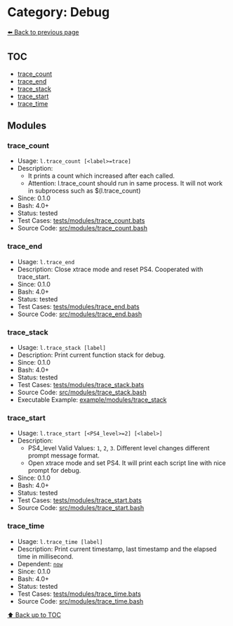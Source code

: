 # Category: Debug

[⬅️ Back to previous page](./README.md)

## TOC

- [trace_count](#trace_count)
- [trace_end](#trace_end)
- [trace_stack](#trace_stack)
- [trace_start](#trace_start)
- [trace_time](#trace_time)

## Modules

### trace_count

- Usage: `l.trace_count [<label>=trace]`
- Description:
  - It prints a count which increased after each called.
  - Attention: l.trace_count should run in same process. It will not work in subprocess such as $(l.trace_count)
- Since: 0.1.0
- Bash: 4.0+
- Status: tested
- Test Cases: [tests/modules/trace_count.bats](../../tests/modules/trace_count.bats)
- Source Code: [src/modules/trace_count.bash](../../src/modules/trace_count.bash)

### trace_end

- Usage: `l.trace_end`
- Description: Close xtrace mode and reset PS4. Cooperated with trace_start.
- Since: 0.1.0
- Bash: 4.0+
- Status: tested
- Test Cases: [tests/modules/trace_end.bats](../../tests/modules/trace_end.bats)
- Source Code: [src/modules/trace_end.bash](../../src/modules/trace_end.bash)

### trace_stack

- Usage: `l.trace_stack [label]`
- Description: Print current function stack for debug.
- Since: 0.1.0
- Bash: 4.0+
- Status: tested
- Test Cases: [tests/modules/trace_stack.bats](../../tests/modules/trace_stack.bats)
- Source Code: [src/modules/trace_stack.bash](../../src/modules/trace_stack.bash)
- Executable Example: [example/modules/trace_stack](../../example/modules/trace_stack)

### trace_start

- Usage: `l.trace_start [<PS4_level>=2] [<label>]`
- Description:
  - PS4_level  Valid Values: `1`, `2`, `3`. Different level changes different prompt message format.
  - Open xtrace mode and set PS4. It will print each script line with nice prompt for debug.
- Since: 0.1.0
- Bash: 4.0+
- Status: tested
- Test Cases: [tests/modules/trace_start.bats](../../tests/modules/trace_start.bats)
- Source Code: [src/modules/trace_start.bash](../../src/modules/trace_start.bash)

### trace_time

- Usage: `l.trace_time [label]`
- Description: Print current timestamp, last timestamp and the elapsed time in millisecond.
- Dependent: [`now`](./time.md#now)
- Since: 0.1.0
- Bash: 4.0+
- Status: tested
- Test Cases: [tests/modules/trace_time.bats](../../tests/modules/trace_time.bats)
- Source Code: [src/modules/trace_time.bash](../../src/modules/trace_time.bash)

[⬆️ Back up to TOC](#toc)
